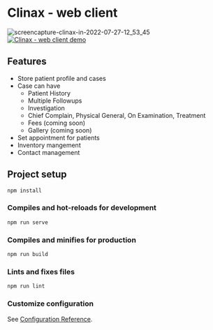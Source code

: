 # Clinax - web client

![screencapture-clinax-in-2022-07-27-12_53_45](https://user-images.githubusercontent.com/20313943/181189121-d4de4e61-fc91-4e3d-816b-0e18f39aa36c.png)
[![Clinax - web client demo](https://youtube-md.vercel.app/P_b6qIImLy4/640/360)](https://www.youtube.com/watch?v=P_b6qIImLy4)

## Features
+ Store patient profile and cases
+ Case can have  
  + Patient History
  + Multiple Followups
  + Investigation
  + Chief Complain, Physical General, On Examination, Treatment
  + Fees (coming soon)
  + Gallery (coming soon)
+ Set appointment for patients
+ Inventory mangement
+ Contact management 

## Project setup
```
npm install
```

### Compiles and hot-reloads for development
```
npm run serve
```

### Compiles and minifies for production
```
npm run build
```

### Lints and fixes files
```
npm run lint
```

### Customize configuration
See [Configuration Reference](https://cli.vuejs.org/config/).
